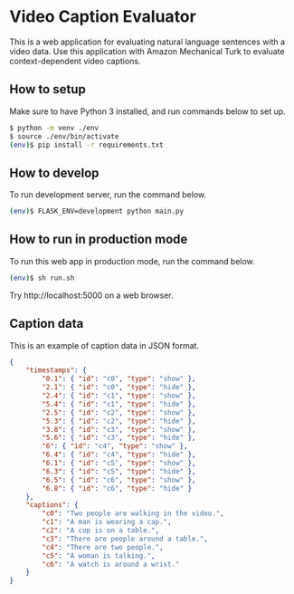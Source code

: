 # Video Caption Evaluator

This is a web application for evaluating natural language sentences with a video data.
Use this application with Amazon Mechanical Turk to evaluate context-dependent video captions.

## How to setup

Make sure to have Python 3 installed, and run commands below to set up.

```bash
$ python -m venv ./env
$ source ./env/bin/activate
(env)$ pip install -r requirements.txt
```

## How to develop

To run development server, run the command below.

```bash
(env)$ FLASK_ENV=development python main.py
```

## How to run in production mode

To run this web app in production mode, run the command below.
```bash
(env)$ sh run.sh
```

Try http://localhost:5000 on a web browser.

## Caption data

This is an example of caption data in JSON format.

```json
{
    "timestamps": {
        "0.1": { "id": "c0", "type": "show" },
        "2.1": { "id": "c0", "type": "hide" },
        "2.4": { "id": "c1", "type": "show" },
        "5.4": { "id": "c1", "type": "hide" },
        "2.5": { "id": "c2", "type": "show" },
        "5.3": { "id": "c2", "type": "hide" },
        "3.8": { "id": "c3", "type": "show" },
        "5.6": { "id": "c3", "type": "hide" },
        "6": { "id": "c4", "type": "show" },
        "6.4": { "id": "c4", "type": "hide" },
        "6.1": { "id": "c5", "type": "show" },
        "6.3": { "id": "c5", "type": "hide" },
        "6.5": { "id": "c6", "type": "show" },
        "6.8": { "id": "c6", "type": "hide" }
    },
    "captions": {
        "c0": "Two people are walking in the video.",
        "c1": "A man is wearing a cap.",
        "c2": "A cup is on a table.",
        "c3": "There are people around a table.",
        "c4": "There are two people.",
        "c5": "A woman is talking.",
        "c6": "A watch is around a wrist."
    }
}
```